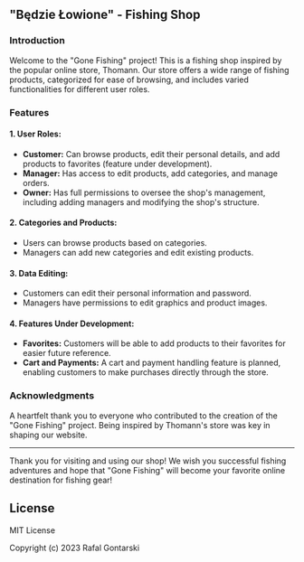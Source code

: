 ## "Będzie Łowione" - Fishing Shop

### Introduction

Welcome to the "Gone Fishing" project! This is a fishing shop inspired by the popular online store, Thomann. Our store offers a wide range of fishing products, categorized for ease of browsing, and includes varied functionalities for different user roles.

### Features

#### 1. User Roles:
- **Customer:** Can browse products, edit their personal details, and add products to favorites (feature under development).
- **Manager:** Has access to edit products, add categories, and manage orders.
- **Owner:** Has full permissions to oversee the shop's management, including adding managers and modifying the shop's structure.

#### 2. Categories and Products:
- Users can browse products based on categories.
- Managers can add new categories and edit existing products.

#### 3. Data Editing:
- Customers can edit their personal information and password.
- Managers have permissions to edit graphics and product images.

#### 4. Features Under Development:
- **Favorites:** Customers will be able to add products to their favorites for easier future reference.
- **Cart and Payments:** A cart and payment handling feature is planned, enabling customers to make purchases directly through the store.

### Acknowledgments

A heartfelt thank you to everyone who contributed to the creation of the "Gone Fishing" project. Being inspired by Thomann's store was key in shaping our website.

---

Thank you for visiting and using our shop! We wish you successful fishing adventures and hope that "Gone Fishing" will become your favorite online destination for fishing gear!

## License

MIT License

Copyright (c) 2023 Rafal Gontarski
